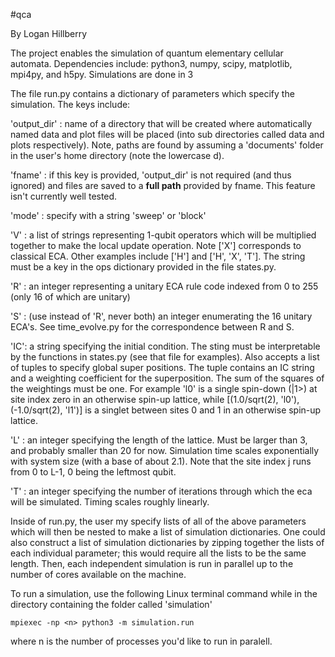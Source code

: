 #qca

By Logan Hillberry

The project enables the simulation of quantum elementary cellular automata.
Dependencies include: python3, numpy, scipy, matplotlib, mpi4py, and h5py.
Simulations are done in 3

The file run.py contains a dictionary of parameters which specify the simulation.
The keys include:

'output_dir' : name of a directory that will be created where automatically
named data and plot files will be placed (into sub directories called data and
plots respectively). Note, paths are found by assuming a 'documents' folder in
the user's home directory (note the lowercase d).

'fname' :  if this key is provided, 'output_dir' is not required (and thus
ignored) and files are saved to a **full path** provided by fname. This feature isn't currently well tested.

'mode' : specify with a string 'sweep' or 'block'

'V' : a list of strings representing 1-qubit operators which will be multiplied
together to make the local update operation. Note ['X'] corresponds to classical
ECA. Other examples include ['H'] and ['H', 'X', 'T']. The string must be a key
in the ops dictionary provided in the file states.py.

'R' : an integer representing a unitary ECA rule code indexed from 0 to 255
(only 16 of which are unitary)

'S' : (use instead of 'R', never both) an integer enumerating the 16 unitary
ECA's. See time_evolve.py for the correspondence between R and S.

'IC': a string specifying the initial condition. The sting must be
interpretable by the functions in states.py (see that file for examples). Also
accepts a list of tuples to specify global super positions. The tuple contains
an IC string and a weighting coefficient for the superposition. 
The sum of the squares of the weightings must be one. For example 'l0' is a single spin-down
(|1>) at site index zero in an otherwise spin-up lattice, while [(1.0/sqrt(2),
'l0'), (-1.0/sqrt(2), 'l1')] is a singlet between sites 0 and 1 in an otherwise
spin-up lattice.

'L' : an integer specifying the length of the lattice. Must be larger than 3,
and probably smaller than 20 for now. Simulation time scales exponentially with
system size (with a base of about 2.1). Note that the site index j runs from 0
to L-1, 0 being the leftmost qubit.

'T' : an integer specifying the number of iterations through which the eca will
be simulated. Timing scales roughly linearly.

Inside of run.py, the user my specify lists of all of the above parameters which
will then be nested to make a list of simulation dictionaries.
One could also construct a list of simulation dictionaries by zipping together the lists of
each individual parameter; this would require all the lists to be the same
length. Then, each independent simulation is run in parallel up to the number of
cores available on the machine.

To run a simulation, use the following Linux terminal command while in the
directory containing the folder called 'simulation'

```
mpiexec -np <n> python3 -m simulation.run
```
where n is the number of processes you'd like to run in paralell.

